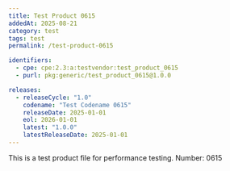 ```yaml
---
title: Test Product 0615
addedAt: 2025-08-21
category: test
tags: test
permalink: /test-product-0615

identifiers:
  - cpe: cpe:2.3:a:testvendor:test_product_0615
  - purl: pkg:generic/test_product_0615@1.0.0

releases:
  - releaseCycle: "1.0"
    codename: "Test Codename 0615"
    releaseDate: 2025-01-01
    eol: 2026-01-01
    latest: "1.0.0"
    latestReleaseDate: 2025-01-01
---
```


This is a test product file for performance testing. Number: 0615
